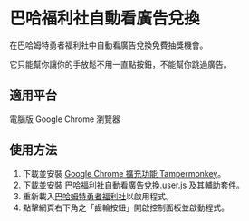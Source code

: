 # 巴哈福利社自動看廣告兌換
在巴哈姆特勇者福利社中自動看廣告兌換免費抽獎機會。

它只能幫你讓你的手放鬆不用一直點按鈕，不能幫你跳過廣告。

## 適用平台
電腦版 Google Chrome 瀏覽器

## 使用方法
1. 下載並安裝 [Google Chrome 擴充功能 Tampermonkey](https://chrome.google.com/webstore/detail/tampermonkey/dhdgffkkebhmkfjojejmpbldmpobfkfo)。
2. 下載並安裝 [巴哈福利社自動看廣告兌換.user.js](https://github.com/JacobLinCool/PGUI/raw/main/applications/巴哈福利社自動看廣告兌換/巴哈福利社自動看廣告兌換.user.js) 及[其輔助套件](https://github.com/JacobLinCool/PGUI/raw/main/applications/巴哈福利社自動看廣告兌換/巴哈福利社自動看廣告兌換%20輔助套件.user.js)。
3. 重新載入[巴哈姆特勇者福利社](https://fuli.gamer.com.tw/)以啟用程式。
4. 點擊網頁右下角之「齒輪按鈕」開啟控制面板並啟動程式。
